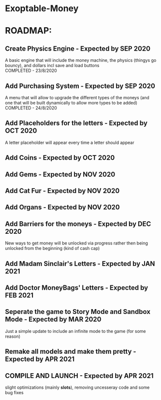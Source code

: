 # Exoptable-Money


# ROADMAP:

## Create Physics Engine - Expected by SEP 2020
A basic engine that will include the money machine, the physics (thingys go bouncy), 
and dollars incl save and load buttons\
COMPLETED - 23/8/2020


## Add Purchasing System - Expected by SEP 2020
A menu that will allow to upgrade the different types of the moneys (and one that will be built dynamically to allow more types to be added)
COMPLETED - 24/8/2020


## Add Placeholders for the letters - Expected by OCT 2020
A letter placeholder will appear every time a letter should appear


## Add Coins - Expected by OCT 2020


## Add Gems - Expected by NOV 2020


## Add Cat Fur  - Expected by NOV 2020


## Add Organs  - Expected by NOV 2020


## Add Barriers for the moneys - Expected by DEC 2020
New ways to get money will be unlocked via progress rather then being unlocked from the beginning (kind of cash cap)


## Add Madam Sinclair's Letters - Expected by JAN 2021


## Add Doctor MoneyBags' Letters - Expected by FEB 2021


## Seperate the game to Story Mode and Sandbox Mode - Expected by MAR 2020
Just a simple update to include an infinite mode to the game (for some reason)

## Remake all models and make them pretty - Expected by APR 2021


## COMPILE AND LAUNCH - Expected by APR 2021
slight optimizations (mainly __slots__), removing uncesseray code and some bug fixes